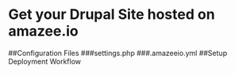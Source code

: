 # Get your Drupal Site hosted on amazee.io

##Configuration Files
###settings.php
###.amazeeio.yml
##Setup Deployment Workflow